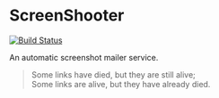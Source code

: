 # ScreenShooter

[![Build Status](https://dev.azure.com/nekomimiswitch/General/_apis/build/status/ScreenShooter)](https://dev.azure.com/nekomimiswitch/General/_build/latest?definitionId=26)

An automatic screenshot mailer service.

> Some links have died, but they are still alive;<br>
> Some links are alive, but they have already died.
